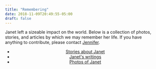 ```yaml
---
title: "Remembering"
date: 2018-11-09T20:49:55-05:00
draft: false
---
```


Janet left a sizeable impact on the world. Below is a collection of photos, stories, and articles by which we may remember her life. If you have anything to contribute, please contact <a href="mailto:jen@lunchbag.ca">Jennifer</a>.

<center>
  <ul>
    <li><a href="/stories">Stories about Janet</a></li>
    <li><a href="/janet">Janet's writings</a></li>
    <li><a href="/photos">Photos of Janet</a></li>
  </ul>
</center>
